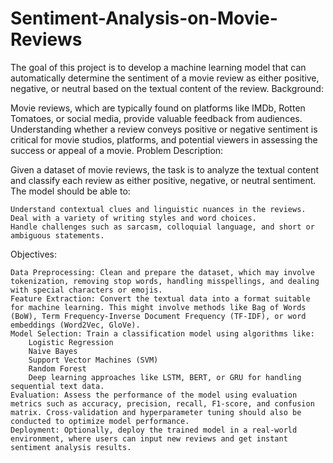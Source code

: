 # Sentiment-Analysis-on-Movie-Reviews
The goal of this project is to develop a machine learning model that can automatically determine the sentiment of a movie review as either positive, negative, or neutral based on the textual content of the review.
Background:

Movie reviews, which are typically found on platforms like IMDb, Rotten Tomatoes, or social media, provide valuable feedback from audiences. Understanding whether a review conveys positive or negative sentiment is critical for movie studios, platforms, and potential viewers in assessing the success or appeal of a movie.
Problem Description:

Given a dataset of movie reviews, the task is to analyze the textual content and classify each review as either positive, negative, or neutral sentiment. The model should be able to:

    Understand contextual clues and linguistic nuances in the reviews.
    Deal with a variety of writing styles and word choices.
    Handle challenges such as sarcasm, colloquial language, and short or ambiguous statements.

Objectives:

    Data Preprocessing: Clean and prepare the dataset, which may involve tokenization, removing stop words, handling misspellings, and dealing with special characters or emojis.
    Feature Extraction: Convert the textual data into a format suitable for machine learning. This might involve methods like Bag of Words (BoW), Term Frequency-Inverse Document Frequency (TF-IDF), or word embeddings (Word2Vec, GloVe).
    Model Selection: Train a classification model using algorithms like:
        Logistic Regression
        Naive Bayes
        Support Vector Machines (SVM)
        Random Forest
        Deep learning approaches like LSTM, BERT, or GRU for handling sequential text data.
    Evaluation: Assess the performance of the model using evaluation metrics such as accuracy, precision, recall, F1-score, and confusion matrix. Cross-validation and hyperparameter tuning should also be conducted to optimize model performance.
    Deployment: Optionally, deploy the trained model in a real-world environment, where users can input new reviews and get instant sentiment analysis results.
